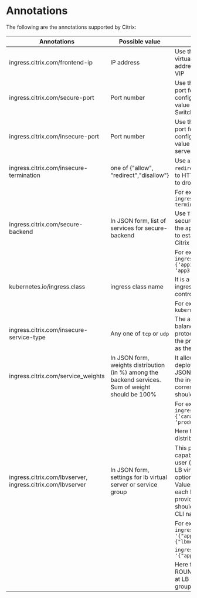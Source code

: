 # Annotations

The following are the annotations supported by Citrix:

|**Annotations**|**Possible value**|**Description**|**Default**|
|---------------|------------------|---------------|-----------|
|ingress.citrix.com/frontend-ip| IP address | Use this annotation to customize the virtual IP address (VIP). This IP address is configured in Citrix ADC as VIP| Citrix ADC IP address is used as VIP.
|ingress.citrix.com/secure-port|Port number |Use this annotation to configure the port for HTTPS traffic. This port is configured in Citrix ADC as a port value for corresponding Content Switching (CS) virtual server.| 443|
|ingress.citrix.com/insecure-port| Port number | Use this annotation to configure the port for HTTP traffic. This port is configured in Citrix ADC as a port value for corresponding CS virtual server| 80 |
|ingress.citrix.com/insecure-termination|one of {"allow", "redirect","disallow"}|Use `allow` to allow HTTP traffic, Use `redirect` to redirect the HTTP request to HTTPS, or Use `disallow` if you want to drop the HTTP traffic. | disallow |
| | |For example: `ingress.citrix.com/insecure-termination: "redirect"` | |
|ingress.citrix.com/secure-backend|In JSON form, list of services for secure-backend |Use `True`, if you want to establish secure HTTPS between Citrix ADC and the application, Use `False`, if you want to establish insecure HTTP connection Citrix ADC to the application | False|
| | | For example: `ingress.citrix.com/secure-backend: {‘app1’:"True", ‘app2’:"False", ‘app3’:"True"}` | |
|kubernetes.io/ingress.class|ingress class name| It is a way to associate a particular ingress resource with an ingress controller. | Configures all ingresses |
| | |For example: `kubernetes.io/ingress.class:"Citrix"` | |
|ingress.citrix.com/insecure-service-type| Any one of `tcp` or `udp` | The annotation allows L4 load balancing with tcp/udp/any as protocol. Use `tcp`, if you want TCP as the protocol. Use `udp`, if you want udp as the protocol| http|
|ingress.citrix.com/service_weights|In JSON form, weights distribution (in %) among the backend services. Sum of weight should be 100% | It allows CIC to play a role in canary deployment. The values must be in JSON format. For each backend app in the ingress, there should be corresponding traffic %. All weights should be in % and sum should be 100 | No weight distribution|
| | | For example: `ingress.citrix.com/service_weights: {‘canary-app1’:5, ‘baseline-app1’:5 ‘production-app1’:90}` | |
| | | Here there are 3 apps and % traffic distribution is 5%, 5%, and 90% | |
|ingress.citrix.com/lbvserver, ingress.citrix.com/lbvserver| In JSON form, settings for lb virtual server or service group | This provides smart annotation capability. Using this, an advanced user (who has knowledge of NetScaler LB virtual server and Service group options) can directly apply them. Values must be in JSON format. For each backend app in the ingress, provide key value pair. Key name should match with the corresponding CLI name |Default options provided by Citrix ADC|
| | |For example:  `ingress.citrix.com/lbvserver: '{"app-1":{"lbmethod":"ROUNDROBIN"}}'` | |
| | | `ingress.citrix.com/servicegroup: '{"app-1":{"maxReq":"100"}}'` | |
| | | Here for app-1, you want to configure ROUND-ROBIN load balance method at LB level and maxReq at service group| |
